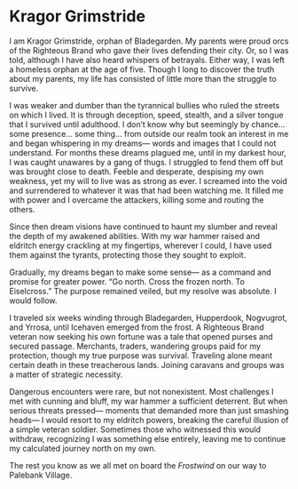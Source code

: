 # Kragor Grimstride

I am Kragor Grimstride,
orphan of Bladegarden.
My parents
were proud orcs of the Righteous Brand
who gave their lives defending their city.
Or, so I was told,
although I have also heard
whispers of betrayals.
Either way,
I was left a homeless orphan
at the age of five.
Though I long to discover the truth
about my parents,
my life has consisted of little more
than the struggle to survive.

I was weaker and dumber
than the tyrannical bullies
who ruled the streets
on which I lived.
It is through
deception, speed, stealth, and a silver tongue
that I survived
until adulthood.
I don’t know why
but seemingly by chance…
some presence…
some thing…
from outside our realm
took an interest in me
and began whispering in my dreams—
words and images that I could not understand.
For months these dreams plagued me,
until in my darkest hour,
I was caught unawares
by a gang of thugs.
I struggled to fend them off
but was brought close to death.
Feeble and desperate,
despising my own weakness,
yet my will to live was as strong as ever.
I screamed into the void
and surrendered to whatever it was
that had been watching me.
It filled me with power
and I overcame the attackers,
killing some
and routing the others.

Since then
dream visions have continued
to haunt my slumber
and reveal the depth
of my awakened abilities.
With my war hammer raised
and eldritch energy crackling at my fingertips,
wherever I could,
I have used them against the tyrants,
protecting those they sought to exploit.

Gradually, my dreams began to make some sense—
as a command and promise for greater power.
“Go north. Cross the frozen north. To Eiselcross.”
The purpose remained veiled,
but my resolve was absolute.
I would follow.

I traveled six weeks
winding through Bladegarden, Hupperdook,
Nogvugrot, and Yrrosa,
until Icehaven emerged from the frost.
A Righteous Brand veteran
now seeking his own fortune
was a tale that opened purses and secured passage.
Merchants, traders, wandering groups
paid for my protection,
though my true purpose
was survival.
Traveling alone meant certain death
in these treacherous lands.
Joining caravans and groups
was a matter of strategic necessity.

Dangerous encounters were rare,
but not nonexistent.
Most challenges I met with cunning and bluff,
my war hammer a sufficient deterrent.
But when serious threats pressed—
moments that demanded more than
just smashing heads—
I would resort to my eldritch powers,
breaking the careful illusion
of a simple veteran soldier.
Sometimes those who witnessed this would withdraw,
recognizing I was something else entirely,
leaving me to continue
my calculated journey north
on my own.

The rest you know
as we all met on board the _Frostwind_
on our way to Palebank Village.

